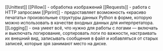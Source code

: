 [[Unittest]] 
[[Pillow]] - обработка изображений
[[Requests]] - работа с HTTP запросами
[[Pprint]] - предоставляет возможность «красиво печатать» произвольные структуры данных Python в форме, которую можно использовать в качестве входных данных для интерпретатора.
[[Logging]] -  она умеет всё, что нужно для работы с логами — включать и выключать логирование, сортировать логи по важности, настраивать их внешний вид, записывать сообщения в файл и избавляться от старых записей, которые зря занимают место на диске.



